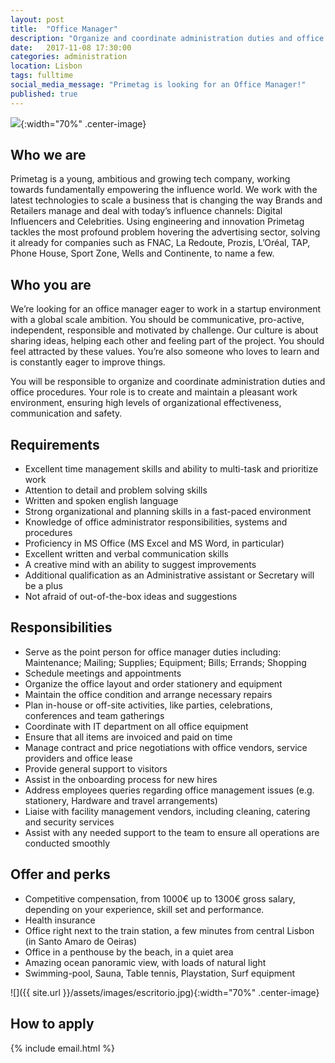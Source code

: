 ```yaml
---
layout: post
title:  "Office Manager"
description: "Organize and coordinate administration duties and office procedures. Create and maintain a pleasant work environment, ensuring high levels of organizational effectiveness, communication and safety."
date:   2017-11-08 17:30:00
categories: administration
location: Lisbon
tags: fulltime
social_media_message: "Primetag is looking for an Office Manager!"
published: true
---
```


![](http://tests.primetag.net/officemanager.png){:width="70%" .center-image}

## **Who we are** ##

Primetag is a young, ambitious and growing tech company, working towards fundamentally empowering the influence world. We work with the latest technologies to scale a business that is changing the way Brands and Retailers manage and deal with today’s influence channels: Digital Influencers and Celebrities. Using engineering and innovation Primetag tackles the most profound problem hovering the advertising sector, solving it already for companies such as FNAC, La Redoute, Prozis, L’Oréal, TAP, Phone House, Sport Zone, Wells and Continente, to name a few.

## **Who you are** ##

We’re looking for an office manager eager to work in a startup environment with a global scale ambition. You should be communicative, pro-active, independent, responsible and motivated by challenge. Our culture is about sharing ideas, helping each other and feeling part of the project. You should feel attracted by these values. You’re also someone who loves to learn and is constantly eager to improve things.

You will be responsible to organize and coordinate administration duties and office procedures. Your role is to create and maintain a pleasant work environment, ensuring high levels of organizational effectiveness, communication and safety.


## **Requirements** ##

* Excellent time management skills and ability to multi-task and prioritize work
* Attention to detail and problem solving skills
* Written and spoken english language
* Strong organizational and planning skills in a fast-paced environment
* Knowledge of office administrator responsibilities, systems and procedures
* Proficiency in MS Office (MS Excel and MS Word, in particular)
* Excellent written and verbal communication skills
* A creative mind with an ability to suggest improvements
* Additional qualification as an Administrative assistant or Secretary will be a plus
* Not afraid of out-of-the-box ideas and suggestions

## **Responsibilities** ##

* Serve as the point person for office manager duties including: Maintenance; Mailing; Supplies; Equipment; Bills; Errands; Shopping
* Schedule meetings and appointments
* Organize the office layout and order stationery and equipment
* Maintain the office condition and arrange necessary repairs
* Plan in-house or off-site activities, like parties, celebrations, conferences and team gatherings
* Coordinate with IT department on all office equipment
* Ensure that all items are invoiced and paid on time
* Manage contract and price negotiations with office vendors, service providers and office lease
* Provide general support to visitors
* Assist in the onboarding process for new hires
* Address employees queries regarding office management issues (e.g. stationery, Hardware and travel arrangements)
* Liaise with facility management vendors, including cleaning, catering and security services
* Assist with any needed support to the team to ensure all operations are conducted smoothly

## **Offer and perks** ##

* Competitive compensation, from 1000€ up to 1300€ gross salary, depending on your experience, skill set and performance.
* Health insurance
* Office right next to the train station, a few minutes from central Lisbon (in Santo Amaro de Oeiras)
* Office in a penthouse by the beach, in a quiet area
* Amazing ocean panoramic view, with loads of natural light
* Swimming-pool, Sauna, Table tennis, Playstation, Surf equipment

![]({{ site.url }}/assets/images/escritorio.jpg){:width="70%" .center-image}

## **How to apply** ##

{% include email.html %} 
